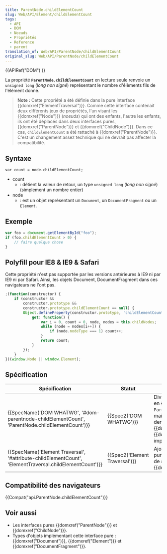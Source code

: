 ```yaml
---
title: ParentNode.childElementCount
slug: Web/API/Element/childElementCount
tags:
  - API
  - DOM
  - Noeuds
  - Propriétés
  - Reference
  - parent
translation_of: Web/API/ParentNode/childElementCount
original_slug: Web/API/ParentNode/childElementCount
---
```

{{APIRef("DOM") }}

La propriété **`ParentNode.childElementCount`** en lecture seule renvoie un `unsigned long` (_long non signé_) représentant le nombre d'élèments fils de l'élément donné.

> **Note :** Cette propriété a été définie dans la pure interface {{domxref("ElementTraversal")}}.
> Comme cette interface contenait deux différents jeux de propriétés, l'un visant les  {{domxref("Node")}} (_noeuds_) qui ont des enfants, l'autre les enfants, ils ont été déplacés dans deux interfaces pures, {{domxref("ParentNode")}} et {{domxref("ChildNode")}}. Dans ce cas, `childElementCount` a été rattaché à {{domxref("ParentNode")}}. C'est un changement assez technique qui ne devrait pas affecter la compatibilité.

## Syntaxe

    var count = node.childElementCount;

- count
  - : détient la valeur de retour, un type `unsigned long` (_long non signé_) (simplement un nombre entier)
- node
  - : est un objet représentant un `Document`, un `DocumentFragment` ou un `Element`.

## Exemple

```js
var foo = document.getElementById("foo");
if (foo.childElementCount > 0) {
    // faire quelque chose
}
```

## Polyfill pour IE8 & IE9 & Safari

Cette propriété n'est pas supportée par les versions antérieures à IE9 ni par IE9 ni par Safari. Ainsi, les objets Document, DocumentFragment dans ces navigateurs ne l'ont pas.

```js
;(function(constructor) {
    if (constructor &&
        constructor.prototype &&
        constructor.prototype.childElementCount == null) {
        Object.defineProperty(constructor.prototype, 'childElementCount', {
            get: function() {
                var i = 0, count = 0, node, nodes = this.childNodes;
                while (node = nodes[i++]) {
                    if (node.nodeType === 1) count++;
                }
                return count;
            }
        });
    }
})(window.Node || window.Element);
```

## Spécification

| Spécification                                                                                                                            | Statut                                   | Commentaire                                                                                                                                                                                                                                                             |
| ---------------------------------------------------------------------------------------------------------------------------------------- | ---------------------------------------- | ----------------------------------------------------------------------------------------------------------------------------------------------------------------------------------------------------------------------------------------------------------------------- |
| {{SpecName('DOM WHATWG', '#dom-parentnode-childElementCount', 'ParentNode.childElementCount')}}         | {{Spec2('DOM WHATWG')}}         | Divise l'interface `ElementTraversal` en {{domxref("ChildNode")}} et `ParentNode`. La propriété est maintenant définie sur cette dernière. Les {{domxref("Document")}} et {{domxref("DocumentFragment")}} implémentent la nouvelle interface. |
| {{SpecName('Element Traversal', '#attribute-childElementCount', 'ElementTraversal.childElementCount')}} | {{Spec2('Element Traversal')}} | Ajout de sa définition initiale à la pure interface `ElementTraversal` et de son utilisation sur {{domxref("Element")}}.                                                                                                                                          |

## Compatibilité des navigateurs

{{Compat("api.ParentNode.childElementCount")}}

## Voir aussi

- Les interfaces pures {{domxref("ParentNode")}} et {{domxref("ChildNode")}}.
- Types d'objets implémentant cette interface pure : {{domxref("Document")}}, {{domxref("Element")}} et {{domxref("DocumentFragment")}}.
